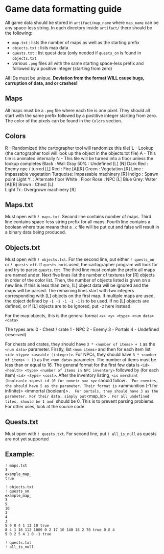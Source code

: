 # Game data formatting guide
All game data should be stored in `artifact/map_name` where `map_name` can be any space-less string.
In each directory inside `artifact/` there should be the following:
- `map.txt` : lists the number of maps as well as the starting prefix
- `objects.txt` : lists map data
- `quests.txt` : list quest data (only needed if `quests_on` is found in `objects.txt`
- various `.png` files all with the same starting space-less prefix and followed by a positive integer (starting from zero)

All IDs must be unique. 
**Deviation from the format WILL cause bugs, corruption of data, and or crashes!**

## Maps
All maps must be a `.png` file where each tile is one pixel. They should all start with the same prefix followed by a postitive integer starting from zero. The color of the pixels can be found in the `Colors` section.

## Colors
R - Randomized (the cartographer tool will randomize this tile) 
L - Lookup (the cartographer tool will look up the object in the objects.txt file)
A - This tile is animated internally
N - This tile will be turned into a floor unless the lookup completes
Black	 : Wall	
Gray 50% : Undefined [L] [N]
Dark Red : Enemy npc / turred [L]
Red	 : Fire [A][R]
Green 	 : Vegetation [R]
Lime	 : Impassable vegetation
Turquoise: Impassable machinery [R]
Indigo	 : Spawn point
Light Y. : Alternate floor
White 	 : Floor
Rose	 : NPC [L]
Blue Grey: Water [A][R]
Brown 	 : Chest [L]		
Light Tr.: Overgrown machinery [R] 

## Maps.txt
Must open with `! maps.txt`.
Second line contains number of maps.
Third line contains space-less string prefix for all maps.
Fourth line contains a boolean where true means that a `.c` file will be put out and false will result in a binary data being produced. 

## Objects.txt
Must open with `! objects.txt`. 
For the second line, put either `! quests_on` or `! quests_off`. If `quests_on` is used, the cartographer program will look for and try to parse `quests.txt`. 
The third line must contain the prefix all maps are named under.
Next five lines list the number of textures for [R] objects in order of the color list.
Then, the number of objects listed is given on a new line. If this is less than zero, [L] object data will be ignored and the maps will be parsed.
The remaining lines start with two integers corresponding with [L] objects on the first map. If multiple maps are used, the object defined by `-1 -1 -1 -1 -1` is to be used. If no [L] objects are defined, or if [L] objects are to be ignored, put `-2` here instead.  

For the map objects, this is the general format
`<x> <y> <type> <num data> <data>`

The types are:
0 - Chest / crate
1 - NPC
2 - Enemy
3 - Portals
4 - Undefined (reserved)

For chests and crates, they should have `3 * <number of items> + 1` as the `<num data>` parameter. Firstly, list `<num items>` and then for each item list `<id> <type> <useable (integer)>`.
For NPCs, they should have `3 * <number of items> + 10` as the `<num data>` parameter. The number of items must be less than or equal to 16. The general format for the first few data is `<id> <health> <type> <number of items in NPC inventory>` followed by (for each item) `<id> <type> <cost>`. After the inventory listing, `<is merchant (boolean)> <quest id (0 for none)> <x> <y>` should follow`. 
For enemies, the should have 5 as the `<num data>` parameter. Their format is `<id> <health> <type> <ammunition (-1 for infinite)> <immortal (boolean)>`. 
For portals, they should have 3 as the `<num data>` parameter. For their data, simply put `<map_id> <x> <y>`.
For all undefined tiles, `<num data>` should be 1 and `<data>` should be 0. This is to prevent parsing problems. For other uses, look at the source code. 

## Quests.txt
Must open with `! quests.txt`.
For second line, put `! all_is_null` as quests are not yet supported

## Example:
```
! maps.txt
3
example_map_
true
```
```
! objects.txt
! quests_on
example_map_
3
5
10
3
4
3
5 9 0 4 1 13 10 true
8 4 1 16 112 1000 0 2 17 10 140 18 2 70 true 0 8 4
5 0 2 5 4 1 0 -1 true
```
```
! quests.txt
! all_is_null
```
